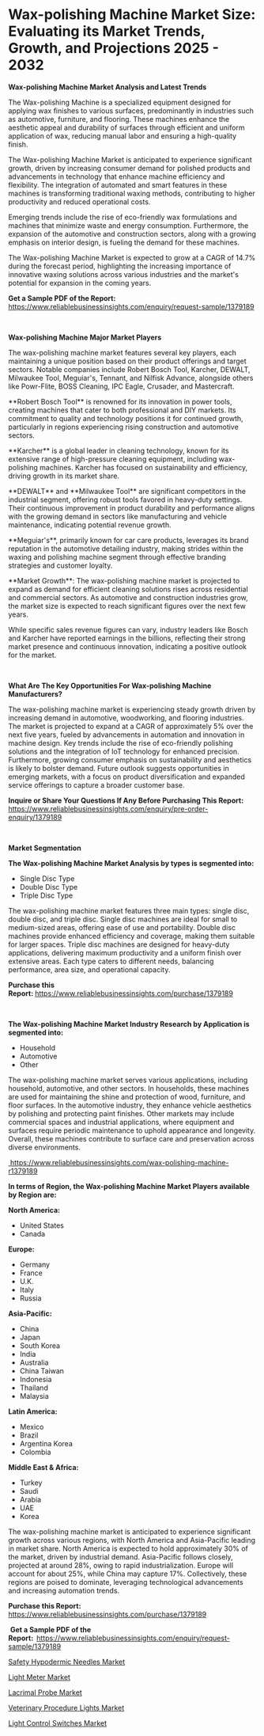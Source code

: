 <p><h1>Wax-polishing Machine Market Size: Evaluating its Market Trends, Growth, and Projections 2025 - 2032</h1></p><p><strong>Wax-polishing Machine Market Analysis and Latest Trends</strong></p>
<p><p>The Wax-polishing Machine is a specialized equipment designed for applying wax finishes to various surfaces, predominantly in industries such as automotive, furniture, and flooring. These machines enhance the aesthetic appeal and durability of surfaces through efficient and uniform application of wax, reducing manual labor and ensuring a high-quality finish.</p><p>The Wax-polishing Machine Market is anticipated to experience significant growth, driven by increasing consumer demand for polished products and advancements in technology that enhance machine efficiency and flexibility. The integration of automated and smart features in these machines is transforming traditional waxing methods, contributing to higher productivity and reduced operational costs.</p><p>Emerging trends include the rise of eco-friendly wax formulations and machines that minimize waste and energy consumption. Furthermore, the expansion of the automotive and construction sectors, along with a growing emphasis on interior design, is fueling the demand for these machines.</p><p>The Wax-polishing Machine Market is expected to grow at a CAGR of 14.7% during the forecast period, highlighting the increasing importance of innovative waxing solutions across various industries and the market's potential for expansion in the coming years.</p></p>
<p><strong>Get a Sample PDF of the Report:&nbsp;</strong> <a href="https://www.reliablebusinessinsights.com/enquiry/request-sample/1379189?utm_campaign=1113&utm_medium=2&utm_source=Github&utm_content=ia&utm_term=11042025&utm_id=wax-polishing-machine">https://www.reliablebusinessinsights.com/enquiry/request-sample/1379189</a></p>
<p>&nbsp;</p>
<p><strong>Wax-polishing Machine Major Market Players</strong></p>
<p><p>The wax-polishing machine market features several key players, each maintaining a unique position based on their product offerings and target sectors. Notable companies include Robert Bosch Tool, Karcher, DEWALT, Milwaukee Tool, Meguiar's, Tennant, and Nilfisk Advance, alongside others like Powr-Flite, BOSS Cleaning, IPC Eagle, Crusader, and Mastercraft.</p><p>**Robert Bosch Tool** is renowned for its innovation in power tools, creating machines that cater to both professional and DIY markets. Its commitment to quality and technology positions it for continued growth, particularly in regions experiencing rising construction and automotive sectors.</p><p>**Karcher** is a global leader in cleaning technology, known for its extensive range of high-pressure cleaning equipment, including wax-polishing machines. Karcher has focused on sustainability and efficiency, driving growth in its market share.</p><p>**DEWALT** and **Milwaukee Tool** are significant competitors in the industrial segment, offering robust tools favored in heavy-duty settings. Their continuous improvement in product durability and performance aligns with the growing demand in sectors like manufacturing and vehicle maintenance, indicating potential revenue growth.</p><p>**Meguiar's**, primarily known for car care products, leverages its brand reputation in the automotive detailing industry, making strides within the waxing and polishing machine segment through effective branding strategies and customer loyalty.</p><p>**Market Growth**: The wax-polishing machine market is projected to expand as demand for efficient cleaning solutions rises across residential and commercial sectors. As automotive and construction industries grow, the market size is expected to reach significant figures over the next few years.</p><p>While specific sales revenue figures can vary, industry leaders like Bosch and Karcher have reported earnings in the billions, reflecting their strong market presence and continuous innovation, indicating a positive outlook for the market.</p></p>
<p>&nbsp;</p>
<p><strong>What Are The Key Opportunities For Wax-polishing Machine Manufacturers?</strong></p>
<p><p>The wax-polishing machine market is experiencing steady growth driven by increasing demand in automotive, woodworking, and flooring industries. The market is projected to expand at a CAGR of approximately 5% over the next five years, fueled by advancements in automation and innovation in machine design. Key trends include the rise of eco-friendly polishing solutions and the integration of IoT technology for enhanced precision. Furthermore, growing consumer emphasis on sustainability and aesthetics is likely to bolster demand. Future outlook suggests opportunities in emerging markets, with a focus on product diversification and expanded service offerings to capture a broader customer base.</p></p>
<p><strong>Inquire or Share Your Questions If Any Before Purchasing This Report:</strong> <a href="https://www.reliablebusinessinsights.com/enquiry/pre-order-enquiry/1379189?utm_campaign=1113&utm_medium=2&utm_source=Github&utm_content=ia&utm_term=11042025&utm_id=wax-polishing-machine">https://www.reliablebusinessinsights.com/enquiry/pre-order-enquiry/1379189</a></p>
<p>&nbsp;</p>
<p><strong>Market Segmentation</strong></p>
<p><strong>The Wax-polishing Machine Market Analysis by types is segmented into:</strong></p>
<p><ul><li>Single Disc Type</li><li>Double Disc Type</li><li>Triple Disc Type</li></ul></p>
<p><p>The wax-polishing machine market features three main types: single disc, double disc, and triple disc. Single disc machines are ideal for small to medium-sized areas, offering ease of use and portability. Double disc machines provide enhanced efficiency and coverage, making them suitable for larger spaces. Triple disc machines are designed for heavy-duty applications, delivering maximum productivity and a uniform finish over extensive areas. Each type caters to different needs, balancing performance, area size, and operational capacity.</p></p>
<p><strong>Purchase this Report:&nbsp;</strong><a href="https://www.reliablebusinessinsights.com/purchase/1379189?utm_campaign=1113&utm_medium=2&utm_source=Github&utm_content=ia&utm_term=11042025&utm_id=wax-polishing-machine">https://www.reliablebusinessinsights.com/purchase/1379189</a></p>
<p>&nbsp;</p>
<p><strong>The Wax-polishing Machine Market Industry Research by Application is segmented into:</strong></p>
<p><ul><li>Household</li><li>Automotive</li><li>Other</li></ul></p>
<p><p>The wax-polishing machine market serves various applications, including household, automotive, and other sectors. In households, these machines are used for maintaining the shine and protection of wood, furniture, and floor surfaces. In the automotive industry, they enhance vehicle aesthetics by polishing and protecting paint finishes. Other markets may include commercial spaces and industrial applications, where equipment and surfaces require periodic maintenance to uphold appearance and longevity. Overall, these machines contribute to surface care and preservation across diverse environments.</p></p>
<p><a href="https://www.reliablebusinessinsights.com/wax-polishing-machine-r1379189?utm_campaign=1113&utm_medium=2&utm_source=Github&utm_content=ia&utm_term=11042025&utm_id=wax-polishing-machine">&nbsp;https://www.reliablebusinessinsights.com/wax-polishing-machine-r1379189</a></p>
<p><strong>In terms of Region, the Wax-polishing Machine Market Players available by Region are:</strong></p>
<p>
    <p> <strong> North America: </strong>
        <ul>
            <li>United States</li>
            <li>Canada</li>
        </ul>
        </p> 
    <p> <strong> Europe: </strong>
        <ul>
            <li>Germany</li>
            <li>France</li>
            <li>U.K.</li>
            <li>Italy</li>
            <li>Russia</li>
        </ul>
        </p> 
    <p> <strong> Asia-Pacific: </strong>
        <ul>
            <li>China</li>
            <li>Japan</li>
            <li>South Korea</li>
            <li>India</li>
            <li>Australia</li>
            <li>China Taiwan</li>
            <li>Indonesia</li>
            <li>Thailand</li>
            <li>Malaysia</li>
        </ul>
        </p> 
    <p> <strong> Latin America: </strong>
        <ul>
            <li>Mexico</li>
            <li>Brazil</li>
            <li>Argentina Korea</li>
            <li>Colombia</li>
        </ul>
        </p> 
    <p> <strong> Middle East & Africa: </strong>
        <ul>
            <li>Turkey</li>
            <li>Saudi</li>
            <li>Arabia</li>
            <li>UAE</li>
            <li>Korea</li>
        </ul>
    </p>
    </p>
<p><p>The wax-polishing machine market is anticipated to experience significant growth across various regions, with North America and Asia-Pacific leading in market share. North America is expected to hold approximately 30% of the market, driven by industrial demand. Asia-Pacific follows closely, projected at around 28%, owing to rapid industrialization. Europe will account for about 25%, while China may capture 17%. Collectively, these regions are poised to dominate, leveraging technological advancements and increasing automation trends.</p></p>
<p><strong>Purchase this Report: </strong><a href="https://www.reliablebusinessinsights.com/purchase/1379189?utm_campaign=1113&utm_medium=2&utm_source=Github&utm_content=ia&utm_term=11042025&utm_id=wax-polishing-machine">https://www.reliablebusinessinsights.com/purchase/1379189</a></p>
<p>&nbsp;<strong>Get a Sample PDF of the Report:&nbsp;&nbsp;</strong><a href="https://www.reliablebusinessinsights.com/enquiry/request-sample/1379189?utm_campaign=1113&utm_medium=2&utm_source=Github&utm_content=ia&utm_term=11042025&utm_id=wax-polishing-machine">https://www.reliablebusinessinsights.com/enquiry/request-sample/1379189</a></p>
<p><strong></strong></p>
<p><p><a href="https://www.linkedin.com/pulse/safety-hypodermic-needles-market-size-share-trends-analysis-lpgcc?utm_campaign=1113&utm_medium=2&utm_source=Github&utm_content=ia&utm_term=11042025&utm_id=wax-polishing-machine">Safety Hypodermic Needles Market</a></p><p><a href="https://github.com/luerabollevc/Market-Research-Report-List-1/blob/main/light-meter-market.md?utm_campaign=1113&utm_medium=2&utm_source=Github&utm_content=ia&utm_term=11042025&utm_id=wax-polishing-machine">Light Meter Market</a></p><p><a href="https://www.linkedin.com/pulse/growth-global-lacrimal-probe-market-ananticipated125-gteue?utm_campaign=1113&utm_medium=2&utm_source=Github&utm_content=ia&utm_term=11042025&utm_id=wax-polishing-machine">Lacrimal Probe Market</a></p><p><a href="https://www.linkedin.com/pulse/veterinary-procedure-lights-market-size-value-report-growth-btqze?utm_campaign=1113&utm_medium=2&utm_source=Github&utm_content=ia&utm_term=11042025&utm_id=wax-polishing-machine">Veterinary Procedure Lights Market</a></p><p><a href="https://github.com/denighoylen1/Market-Research-Report-List-1/blob/main/light-control-switches-market.md?utm_campaign=1113&utm_medium=2&utm_source=Github&utm_content=ia&utm_term=11042025&utm_id=wax-polishing-machine">Light Control Switches Market</a></p></p>